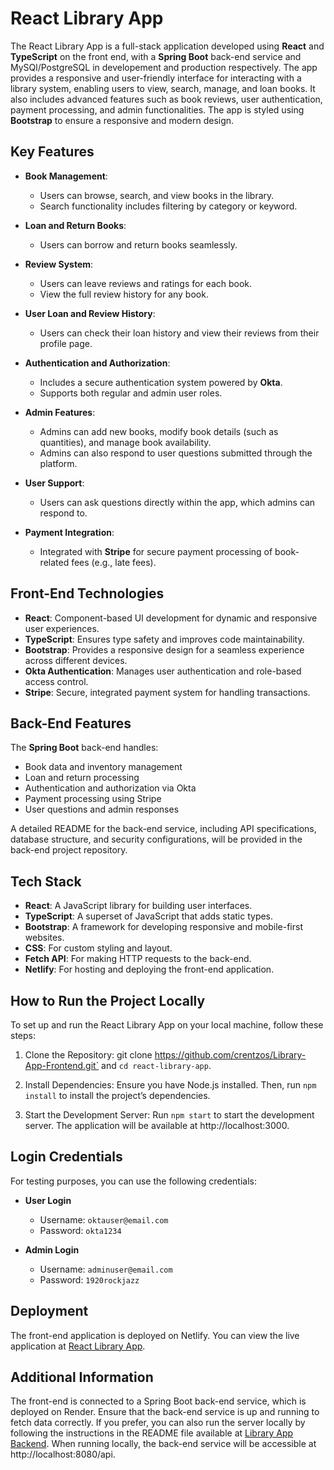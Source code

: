 # React Library App

The React Library App is a full-stack application developed using **React** and **TypeScript** on the front end, with a **Spring Boot** back-end service and MySQl/PostgreSQL in developement and production respectively. The app provides a responsive and user-friendly interface for interacting with a library system, enabling users to view, search, manage, and loan books. It also includes advanced features such as book reviews, user authentication, payment processing, and admin functionalities. The app is styled using **Bootstrap** to ensure a responsive and modern design.

## Key Features

- **Book Management**: 
  - Users can browse, search, and view books in the library.
  - Search functionality includes filtering by category or keyword.
  
- **Loan and Return Books**: 
  - Users can borrow and return books seamlessly.
  
- **Review System**: 
  - Users can leave reviews and ratings for each book.
  - View the full review history for any book.

- **User Loan and Review History**: 
  - Users can check their loan history and view their reviews from their profile page.
  
- **Authentication and Authorization**: 
  - Includes a secure authentication system powered by **Okta**.
  - Supports both regular and admin user roles.
  
- **Admin Features**: 
  - Admins can add new books, modify book details (such as quantities), and manage book availability.
  - Admins can also respond to user questions submitted through the platform.

- **User Support**: 
  - Users can ask questions directly within the app, which admins can respond to.

- **Payment Integration**: 
  - Integrated with **Stripe** for secure payment processing of book-related fees (e.g., late fees).

## Front-End Technologies

- **React**: Component-based UI development for dynamic and responsive user experiences.
- **TypeScript**: Ensures type safety and improves code maintainability.
- **Bootstrap**: Provides a responsive design for a seamless experience across different devices.
- **Okta Authentication**: Manages user authentication and role-based access control.
- **Stripe**: Secure, integrated payment system for handling transactions.

## Back-End Features

The **Spring Boot** back-end handles:
- Book data and inventory management
- Loan and return processing
- Authentication and authorization via Okta
- Payment processing using Stripe
- User questions and admin responses

A detailed README for the back-end service, including API specifications, database structure, and security configurations, will be provided in the back-end project repository.


## Tech Stack

- **React**: A JavaScript library for building user interfaces.
- **TypeScript**: A superset of JavaScript that adds static types.
- **Bootstrap**: A framework for developing responsive and mobile-first websites.
- **CSS**: For custom styling and layout.
- **Fetch API**: For making HTTP requests to the back-end.
- **Netlify**: For hosting and deploying the front-end application.


## How to Run the Project Locally

To set up and run the React Library App on your local machine, follow these steps: 

1. Clone the Repository: git clone https://github.com/crentzos/Library-App-Frontend.git` and `cd react-library-app`.

2. Install Dependencies: Ensure you have Node.js installed. Then, run `npm install` to install the project’s dependencies.

3. Start the Development Server: Run `npm start` to start the development server. The application will be available at http://localhost:3000.

## Login Credentials

For testing purposes, you can use the following credentials:

- **User Login**
  - Username: `oktauser@email.com`
  - Password: `okta1234`

- **Admin Login**
  - Username: `adminuser@email.com`
  - Password: `1920rockjazz`
 

## Deployment

The front-end application is deployed on Netlify. You can view the live application at [React Library App](https://my-react-library-app.netlify.app).

## Additional Information

The front-end is connected to a Spring Boot back-end service, which is deployed on Render. Ensure that the back-end service is up and running to fetch data correctly. If you prefer, you can also run the server locally by following the instructions in the README file available at [Library App Backend](https://github.com/crentzos/Library-App-Backend.git). When running locally, the back-end service will be accessible at http://localhost:8080/api. 
